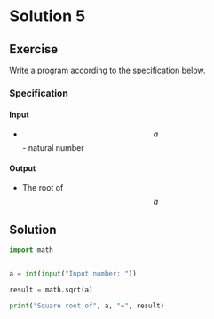 # Solution 5

## Exercise

Write a program according to the specification below.

### Specification

#### Input

* $$a$$ - natural number

#### Output

* The root of $$a$$

## Solution

```python
import math


a = int(input("Input number: "))

result = math.sqrt(a)

print("Square root of", a, "=", result)
```